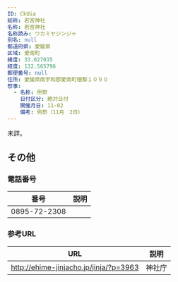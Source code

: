 ```yaml
---
ID: CkUia
総称: 若宮神社
名称: 若宮神社
名称読み: ワカミヤジンジャ
別名: null
都道府県: 愛媛県
区域: 愛南町
緯度: 33.027035
経度: 132.565796
郵便番号: null
住所: 愛媛県南宇和郡愛南町僧都１０９０
祭事:
  - 名称: 例祭
    日付区分: 絶対日付
    開催月日: 11-02
    備考: 例祭（11月　2日）
---
```


未詳。

## その他

### 電話番号

| 番号         | 説明 |
| ------------ | ---- |
| 0895-72-2308 |      |

### 参考URL

| URL                                    | 説明   |
| -------------------------------------- | ------ |
| http://ehime-jinjacho.jp/jinja/?p=3963 | 神社庁 |
